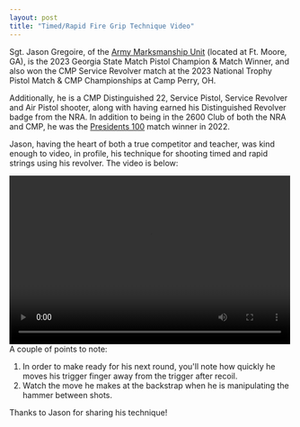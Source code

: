 ```yaml
---
layout: post
title: "Timed/Rapid Fire Grip Technique Video"
---
```

Sgt. Jason Gregoire, of the [Army Marksmanship Unit](https://www.goarmy.com/army-marksmanship-unit.html) (located at Ft. Moore, GA), is the 2023 Georgia State Match Pistol Champion & Match Winner, and also won the CMP Service Revolver match at the 2023 National Trophy Pistol Match & CMP Championships at Camp Perry, OH.

Additionally, he is a CMP Distinguished 22, Service Pistol, Service Revolver and Air Pistol shooter, along with having earned his Distinguished Revolver badge from the NRA. In addition to being in the 2600 Club of both the NRA and CMP, he was the [Presidents 100](https://en.wikipedia.org/wiki/President%27s_Hundred_Tab) match winner in 2022.

Jason, having the heart of both a true competitor and teacher, was kind enough to video, in profile, his technique for shooting timed and rapid strings using his revolver. The video is below:

<video width="500" height="300" controls>
  <source src="/assets/video.mov">
</video>
<br>
A couple of points to note:

<ol>
  <li>In order to make ready for his next round, you'll note how quickly he moves his trigger finger away from the trigger after recoil.</li>
  <li>Watch the move he makes at the backstrap when he is manipulating the hammer between shots.</li>
</ol>

Thanks to Jason for sharing his technique!
